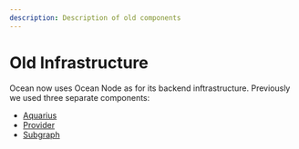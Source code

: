 ```yaml
---
description: Description of old components
---
```


# Old Infrastructure

Ocean now uses Ocean Node as for its backend inftrastructure. Previously we used three separate components:

* [Aquarius](aquarius/)
* [Provider](provider/)
* [Subgraph](subgraph/)
